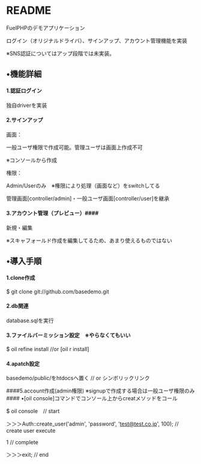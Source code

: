 README
======================
FuelPHPのデモアプリケーション

ログイン（オリジナルドライバ）、サインアップ、アカウント管理機能を実装

※SNS認証についてはアップ段階では未実装。

•機能詳細
------
#### 1.認証ログイン ####

独自driverを実装

#### 2.サインアップ ####

画面：

一般ユーザ権限で作成可能。管理ユーザは画面上作成不可　

※コンソールから作成

権限：

Admin/Userのみ　※権限により処理（画面など）をswitchしてる

管理画面[controller/admin]・一般ユーザ画面[controller/user]を継承


#### 3.アカウント管理（プレビュー）####

新規・編集

※スキャフォールド作成を編集してるため、あまり使えるものではない

•導入手順
------
#### 1.clone作成 ####
$ git clone git://github.com/basedemo.git

#### 2.db関連 ####
database.sqlを実行

#### 3.ファイルバーミッション設定　※やらなくてもいい ####
 $ oil refine install //or [oil r install]

#### 4.apatch設定 ####
basedemo/public/をhtdocsへ置く // or シンボリックリンク

####5.account作成(admin権限) ※signupで作成する場合は一般ユーザ権限のみ ####
•[oil console]コマンドでコンソール上からcreatメソッドをコール

$ oil console　// start

＞＞＞Auth::create_user('admin', 'password', 'test@test.co.jp', 100); // create user execute

1 // complete

＞＞＞exit; // end
